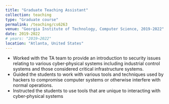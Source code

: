 ```yaml
---
title: "Graduate Teaching Assistant"
collection: teaching
type: "Graduate course"
permalink: /teaching/cs6263
venue: "Georgia Institute of Technology, Computer Science, 2019-2022"
date: 2019-2022
# years: "2019–2022"
location: "Atlanta, United States"
---
```

* Worked with the TA team to provide an introduction to security issues relating to various cyber‑physical
systems including industrial control systems and those considered critical infrastructure systems.
* Guided the students to work with various tools and techniques used by hackers to compromise computer
systems or otherwise interfere with normal operations.
* Instructed the students to use tools that are unique to interacting with cyber‑physical systems

<!-- Heading 1
======

Heading 2
======

Heading 3
====== -->